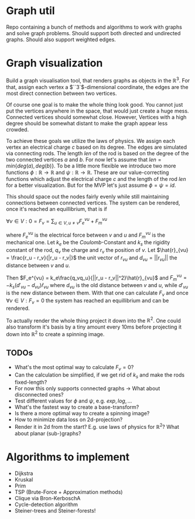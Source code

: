 # Graph util

Repo containing a bunch of methods and algorithms to work with graphs and solve
graph problems.
Should support both directed and undirected graphs. Should also support weighted
edges.

# Graph visualization

Build a graph visualisation tool, that renders graphs as objects in the
$`\mathbb{R}^3`$. For that, assign each vertex a $``3`$-dimensional coordinate,
the edges are the most direct connection between two vertices.

Of course one goal is to make the whole thing look good. You cannot just put
the vertices anywhere in the space, that would just create a huge mess.
Connected vertices should somewhat close. However, Vertices with a high degree
should be somewhat distant to make the graph appear less crowded.

To achieve these goals we utilize the laws of physics. We assign each vertex
an electrical charge $`c`$ based on its degree. The edges are simulated via connecting
rods. The length $`len`$ of the rod is based on the degree of the two connected vertices
$`a`$ and $`b`$. For now let's assume that $`len = min\{deg(a), deg(b)\}`$.
To be a little more flexible we introduce two more functions
$`\phi: \mathbb{R} \rightarrow \mathbb{R}`$ and $`\psi: \mathbb{R} \rightarrow \mathbb{R}`$.
These are our value-correcting functions which adjust the electrical charge $`c`$
and the length of the rod $`len`$ for a better visualization. But for the MVP
let's just assume $`\phi = \psi = id`$.

This should space out the nodes fairly evenly while still maintaining connections
between connected vertices.
The system can be rendered, once it's reached an equillibrium, that is if

$`\forall v \in V: 0 = F_v = \sum_{u \in V, u \neq v} F_e^{vu} + F_m^{vu}`$

where
$`F_e^{vu}`$ is the electrical force between $`v`$ and $`u`$ and $`F_m^{vu}`$ is the
mechanical one.
Let $`k_e`$ be the $`Coulomb`$-Constant and $`k_s`$ the rigidity constant of the rod,
$`q_v`$ the charge and $`r_v`$ the position of $`v`$.
Let $`\hat{r}_{vu} = \frac{r_u - r_v}{|r_u - r_v|}`$ the unit vector of $`r_{vu}`$
and $`d_{vu} = ||r_{vu}||`$ the distance between $`v`$ and $`u`$.

Then
$`F_e^{vu} = k_e\frac{q_vq_u}{||r_u - r_v||^2}\hat{r}_{vu}`$
and
$`F_m^{vu} = -k_s(d'_{vu} - d_{vu})\hat{r}_{vu}`$
where $`d_{vu}`$ is the old distance between $`v`$ and $`u`$, while $`d'_{vu}`$ is the
new distance between them.
With that one can calculate $`F_v`$ and once $`\forall v \in V: F_v = 0`$ the system
has reached an equillibrium and can be rendered.

To actually render the whole thing project it down into the $`\mathbb{R}^2`$.
One could also transform it's basis by a tiny amount every 10ms before projecting
it down into $`\mathbb{R}^2`$ to create a spinning image.

## TODOs

- What's the most optimal way to calculate $`F_v = 0`$?
- Can the calculation be simplified, if we get rid of $`k_s`$ and make the rods
fixed-length?
- For now this only supports connected graphs -> What about disconnected ones?
- Test different values for $`\phi`$ and $`\psi`$, e.g. $`exp, log, ...`$
- What's the fastest way to create a base-transform?
- Is there a more optimal way to create a spinning image?
- How to minimize data loss on 2d-projection?
- Render it in 2d from the start? E.g. use laws of physics for $`\mathbb{R}^2`$?
What about planar (sub-)graphs?

# Algorithms to implement

- Dijkstra
- Kruskal
- Prim
- TSP (Brute-Force + Approximation methods)
- Clique via Bron-KerboschA
- Cycle-detection algorithm
- Steiner-trees and Steiner-forests!
